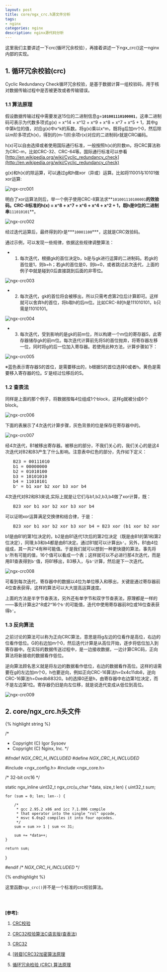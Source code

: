 ```yaml
---
layout: post
title: core/ngx_crc.h源文件分析
tags:
- nginx
categories: nginx
description: nginx源代码分析
---
```



这里我们主要讲述一下crc(循环冗余校验），再接着讲述一下ngx_crc()这一nginx内部的实现。


<!-- more -->


## 1. 循环冗余校验(crc)

Cyclic Redundancy Check循环冗余校验，是基于数据计算一组校验码，用于核对数据传输过程中是否被更改或者传输错误。

### 1.1 算法原理
假设数据传输过程中需要发送15位的二进制信息g=**```101001110100001```**，这串二进制码可表示为代数多项式g(x) = x^14 + x^12 + x^9 + x^8 + x^7 + x^5 + 1，其中g中第k位的值，对应g(x)中x^k的系数。将g(x)乘以x^m，既将g后加m个0，然后除以m阶多项式h(x)，得到的(m-1)阶余项r(x)对应的二进制码r就是CRC编码。

h(x)可以自由选择或者使用国际通行标准，一般按照h(x)的阶数m，将CRC算法称为CRC-m，比如CRC-32、CRC-64等。国际通行标准可以参看[http://en.wikipedia.org/wiki/Cyclic_redundancy_check](http://en.wikipedia.org/wiki/Cyclic_redundancy_check)

g(x)和h(x)的除运算，可以通过g和h做xor（异或）运算。比如将11001与10101做xor运算:

![ngx-crc001](https://ivanzz1001.github.io/records/assets/img/nginx/ngx_crc001.gif)

明白了xor运算法则后，举一个例子使用CRC-8算法求**```101001110100001```**的效验码。CRC-8标准的h(x) = x^8 + x^7 + x^6 + x^4 + x^2 + 1，既h是9位的二进制串**```111010101```**。

![ngx-crc002](https://ivanzz1001.github.io/records/assets/img/nginx/ngx_crc002.gif)

经过迭代运算后，最终得到的r是***```10001100```***，这就是CRC效验码。

通过示例，可以发现一些规律，依据这些规律调整算法： 


* 1) 每次迭代，根据gk的首位决定b，b是与gk进行运算的二进制码。若gk的首位是1，则b=h；若gk的首位是0，则b=0，或者跳过此次迭代，上面的例子中就是碰到0后直接跳到后面的非零位。

![ngx-crc003](https://ivanzz1001.github.io/records/assets/img/nginx/ngx_crc003.gif)

* 2) 每次迭代，gk的首位将会被移出，所以只需考虑第2位后计算即可。这样就可以舍弃h的首位，将b取h的后m位。比如CRC-8的h是111010101，b只需是11010101。

![ngx-crc004](https://ivanzz1001.github.io/records/assets/img/nginx/ngx_crc004.gif)

* 3) 每次迭代，受到影响的是gk的前m位，所以构建一个m位的寄存器S，此寄存器储存gk的前m位。每次迭代计算前先将S的首位抛弃，将寄存器左移一位，同时将g的后一位加入寄存器。若使用此种方法，计算步骤如下：

![ngx-crc005](https://ivanzz1001.github.io/records/assets/img/nginx/ngx_crc005.gif)

※蓝色表示寄存器S的首位，是需要移出的，b根据S的首位选择0或者h。黄色是需要移入寄存器的位。S'是经过位移后的S。

### 1.2 查表法
同样是上面的那个例子，将数据按每4位组成1个block，这样g就被分成6个block。

![ngx-crc006](https://ivanzz1001.github.io/records/assets/img/nginx/ngx_crc006.gif)

下面的表展示了4次迭代计算步骤，灰色背景的位是保存在寄存器中的。

![ngx-crc007](https://ivanzz1001.github.io/records/assets/img/nginx/ngx_crc007.gif)

经4次迭代，B1被移出寄存器。被移出的部分，不我们关心的，我们关心的是这4次迭代对B2和B3产生了什么影响。注意表中红色的部分，先作如下定义：
<pre>
   B23 = 00111010
   b1 = 00000000
   b2 = 01010100
   b3 = 10101010
   b4 = 11010101
   b' = b1 xor b2 xor b3 xor b4
</pre>
4次迭代对B2和B3来说,实际上就是让它们与b1,b2,b3,b4做了xor计算，既：
<pre>
   B23 xor b1 xor b2 xor b3 xor b4
</pre>
可以证明xor运算满足交换律和结合律，于是：
<pre>
   B23 xor b1 xor b2 xor b3 xor b4 = B23 xor (b1 xor b2 xor b3 xor b4) = B23 xor b'
</pre>
b1是由B1的第1位决定的，b2是由B1迭代1次后的第2位决定（既是由B1的第1和第2位决定），同理,b3和b4都是由B1决定。通过B1就可以计算出```b'```。另外，B1由4位组成，其一共2^4有种可能值。于是我们就可以想到一种更快捷的算法，事先将```b'```所有可能的值，16个值可以看成一个表；这样就可以不必进行那4次迭代，而是用B1查表得到```b'```值，将B1移出，B3移入，与```b'```计算，然后是下一次迭代。

![ngx-crc008](https://ivanzz1001.github.io/records/assets/img/nginx/ngx_crc008.gif)

可看到每次迭代，寄存器中的数据以4位为单位移入和移出，关键是通过寄存器前4位查表获得，这样的算法可以大大提高运算速度。

上面的方法是半字节查表法，另外还有单字节和双字节查表法，原理都是一样的——事先计算出2^8或2^16个```b'```的可能值，迭代中使用寄存器前8位或16位查表获得```b'```。


### 1.3 反向算法
之前讨论的算法可以称为正向CRC算法，意思是将g左边的位看作是高位，右边的位看作低位。G的右边加m个0，然后迭代计算是从高位开始，逐步将低位加入到寄存器中。在实际的数据传送过程中，是一边接收数据，一边计算CRC码，正向算法将新接收的数据看作低位。

逆向算法顾名思义就是将左边的数据看作低位，右边的数据看作高位。这样的话需要在g的左边加m个0，h也要逆向，例如正向CRC-16算法h=0x4c11db8，逆向CRC-16算法h=0xedb88320。b的选择0还是h，由寄存器中右边第1位决定，而不是左边第1位。寄存器仍旧是向左位移，就是说迭代变成从低位到高位。

![ngx-crc009](https://ivanzz1001.github.io/records/assets/img/nginx/ngx_crc009.gif)


## 2. core/ngx_crc.h头文件
{% highlight string %}

/*
 * Copyright (C) Igor Sysoev
 * Copyright (C) Nginx, Inc.
 */


#ifndef _NGX_CRC_H_INCLUDED_
#define _NGX_CRC_H_INCLUDED_


#include <ngx_config.h>
#include <ngx_core.h>


/* 32-bit crc16 */

static ngx_inline uint32_t
ngx_crc(u_char *data, size_t len)
{
    uint32_t  sum;

    for (sum = 0; len; len--) {

        /*
         * gcc 2.95.2 x86 and icc 7.1.006 compile
         * that operator into the single "rol" opcode,
         * msvc 6.0sp2 compiles it into four opcodes.
         */
        sum = sum >> 1 | sum << 31;

        sum += *data++;
    }

    return sum;
}


#endif /* _NGX_CRC_H_INCLUDED_ */

{% endhighlight %}

这里函数```ngx_crc()```并不是一个标准的crc校验算法。


<br />
<br />

**[参考]:**

1. [CRC校验](https://baike.baidu.com/item/CRC%E6%A0%A1%E9%AA%8C/3439037)

2. [CRC32校验算法C语言版(查表法)](https://www.cnblogs.com/kerndev/p/5537379.html)

3. [CRC32](https://baike.baidu.com/item/CRC32/7460858)

4. [[转载]CRC32加密算法原理](https://www.cnblogs.com/dacainiao/p/5565046.html)

5. [循环冗余检验 (CRC) 算法原理](https://www.cnblogs.com/esestt/archive/2007/08/09/848856.html)
<br />
<br />
<br />

